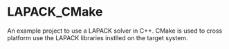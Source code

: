 # LAPACK_CMake
An example project to use a LAPACK solver in C++.
CMake is used to cross platform use the LAPACK libraries instlled on the target system.